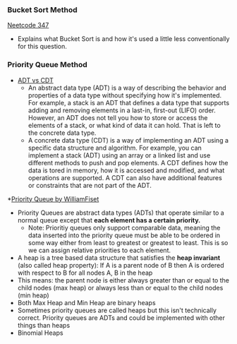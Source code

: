 ### Bucket Sort Method
[Neetcode 347](https://www.youtube.com/watch?v=YPTqKIgVk-k)
* Explains what Bucket Sort is and how it's used a little less conventionally for this question.


### Priority Queue Method
* [ADT vs CDT](https://www.linkedin.com/advice/0/what-difference-between-abstract-concrete-data-types-xecfc#:~:text=An%20abstract%20data%20type%20provides,carried%20out%20in%20a%20particular)
    * An abstract data type (ADT) is a way of describing the behavior and properties of a data type without specifying how it's implemented. For example, a stack is an ADT that defines a data type that supports adding and removing elements in a last-in, first-out (LIFO) order. However, an ADT does not tell you how to store or access the elements of a stack, or what kind of data it can hold. That is left to the concrete data type.
    * A concrete data type (CDT) is a way of implementing an ADT using a specific data structure and algorithm. For example, you can implement a stack (ADT) using an array or a linked list and use different methods to push and pop elements. A CDT defines how the data is tored in memory, how it is accessed and modified, and what operations are supported. A CDT can also have additional features or constraints that are not part of the ADT.

*[Priority Queue by WilliamFiset](https://www.youtube.com/watch?v=wptevk0bshY)
* Priority Queues are abstract data types (ADTs) that operate similar to a normal queue except that **each element has a certain priority.** 
    * Note: Prioritiy queues only support comparable data, meaning the data inserted into the priority queue must be able to be ordered in some way either from least to greatest or greatest to least. This is so we can assign relative priorities to each element. 
* A heap is a tree based data structure that satisfies the **heap invariant** (also called heap property): If A is a parent node of B then A is ordered with respect to B for all nodes A, B in the heap
* This means: the parent node is either always greater than or equal to the child nodes (max heap) or always less than or equal to the child nodes (min heap)
* Both Max Heap and Min Heap are binary heaps
* Sometimes priority queues are called heaps but this isn't technically correct. Priority queues are ADTs and could be implemented with other things than heaps
* Binomial Heaps